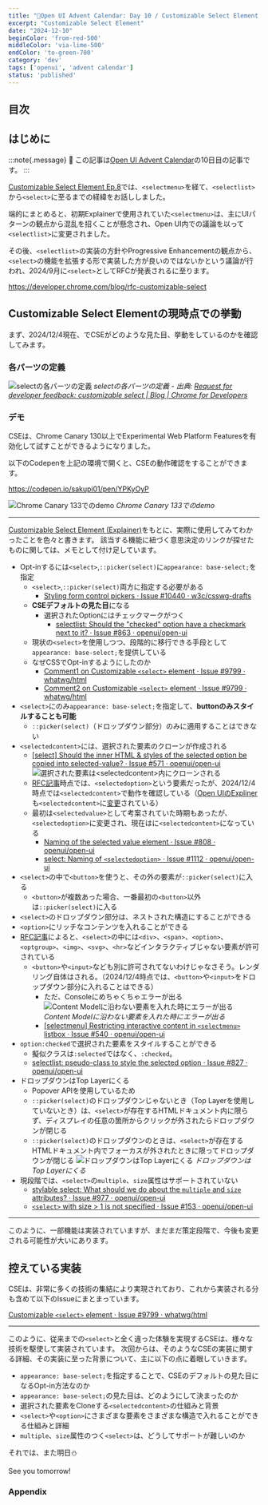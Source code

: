 ```yaml
---
title: "🎄Open UI Advent Calendar: Day 10 / Customizable Select Element Ep.8"
excerpt: "Customizable Select Element"
date: "2024-12-10"
beginColor: 'from-red-500'
middleColor: 'via-lime-500'
endColor: 'to-green-700'
category: 'dev'
tags: ['openui', 'advent calendar']
status: 'published'
---
```

## 目次

## はじめに

:::note{.message}
🎄 この記事は[Open UI Advent Calendar](https://adventar.org/calendars/10293)の10日目の記事です。
:::

[Customizable Select Element Ep.8](https://blog.sakupi01.com/dev/articles/2024-openui-advent-8)では、`<selectmenu>`を経て、`<selectlist>`から`<select>`に至るまでの経緯をお話ししました。

端的にまとめると、初期Explainerで使用されていた`<selectmenu>`は、主にUIパターンの観点から混乱を招くことが懸念され、Open UI内での議論を以って`<selectlist>`に変更されました。

その後、`<selectlist>`の実装の方針やProgressive Enhancementの観点から、`<select>`の機能を拡張する形で実装した方が良いのではないかという議論が行われ、2024/9月に`<select>`としてRFCが発表されるに至ります。

https://developer.chrome.com/blog/rfc-customizable-select

## Customizable Select Elementの現時点での挙動

まず、2024/12/4現在、でCSEがどのような見た目、挙動をしているのかを確認してみます。

### 各パーツの定義

![selectの各パーツの定義](/select-anatomy.png)
*selectの各パーツの定義 - 出典: [Request for developer feedback: customizable select  |  Blog  |  Chrome for Developers](https://developer.chrome.com/blog/rfc-customizable-select?hl=en)*

### デモ

CSEは、Chrome Canary 130以上でExperimental Web Platform Featuresを有効化して試すことができるようになりました。

以下のCodepenを上記の環境で開くと、CSEの動作確認をすることができます。

https://codepen.io/sakupi01/pen/YPKyOyP

![Chrome Canary 133でのdemo](/cse-demo.png)
*Chrome Canary 133でのdemo*

---

[Customizable Select Element (Explainer)](https://open-ui.org/components/customizableselect/)をもとに、実際に使用してみてわかったことを色々と書きます。
該当する機能に紐づく意思決定のリンクが探せたものに関しては、メモとして付け足しています。

- Opt-inするには`<select>`,`::picker(select)`に`appearance: base-select;`を指定
  - `<select>`,`::picker(select)`両方に指定する必要がある
    - [Styling form control pickers · Issue #10440 · w3c/csswg-drafts](https://github.com/w3c/csswg-drafts/issues/10440#issuecomment-2332063450)
  - **CSEデフォルトの見た目**になる
    - 選択されたOptionにはチェックマークがつく
      - [selectlist: Should the "checked" option have a checkmark next to it? · Issue #863 · openui/open-ui](https://github.com/openui/open-ui/issues/863)
  - 現状の`<select>`を使用しつつ、段階的に移行できる手段として`appearance: base-select;`を提供している
  - なぜCSSでOpt-inするようにしたのか
    - [Comment1 on Customizable `<select>` element · Issue #9799 · whatwg/html](https://github.com/whatwg/html/issues/9799#issuecomment-1789202391)
    - [Comment2 on Customizable `<select>` element · Issue #9799 · whatwg/html](https://github.com/whatwg/html/issues/9799#issuecomment-1926411811)
- `<select>`にのみ`appearance: base-select;`を指定して、**buttonのみスタイルすることも可能**
  - `::picker(select)`（ドロップダウン部分）のみに適用することはできない
- `<selectedcontent>`には、選択された要素のクローンが作成される
  - [[select] Should the inner HTML & styles of the selected option be copied into selected-value? · Issue #571 · openui/open-ui](https://github.com/openui/open-ui/issues/571)
  ![選択された要素は`<selectedcontent>`内にクローンされる](/cloned-elements.png)
  - [RFC記事](https://developer.chrome.com/blog/rfc-customizable-select?hl=ja#limitations_and_accessibility_notes)時点では、`<selectedoption>`という要素だったが、2024/12/4時点では`<selectedcontent>`で動作を確認している（[Open UIのExpliner](https://open-ui.org/components/customizableselect/#the-selectedcontent-element)も`<selectedcontent>`に[変更](https://github.com/openui/open-ui/pull/1124)されている）
  - 最初は`<selectedvalue>`として考案されていた時期もあったが、`<selectedoption>`に変更され、現在はに`<selectedcontent>`になっている
    - [Naming of the selected value element · Issue #808 · openui/open-ui](https://github.com/openui/open-ui/issues/808)
    - [select: Naming of `<selectedoption>` · Issue #1112 · openui/open-ui](https://github.com/openui/open-ui/issues/1112)
- `<select>`の中で`<button>`を使うと、その外の要素が`::picker(select)`に入る
  - `<button>`が複数あった場合、一番最初の`<button>`以外は`::picker(select)`に入る
- `<select>`のドロップダウン部分は、ネストされた構造にすることができる
- `<option>`にリッチなコンテンツを入れることができる
- [RFC記事](https://developer.chrome.com/blog/rfc-customizable-select?hl=ja#limitations_and_accessibility_notes)によると、`<select>`の中には`<div>`、`<span>`、`<option>`、`<optgroup>`、`<img>`、`<svg>`、`<hr>`などインタラクティブじゃない要素が許可されている
  - `<button>`や`<input>`なども別に許可されてないわけじゃなさそう。レンダリング自体はされる。（2024/12/4時点では、`<button>`や`<input>`をドロップダウン部分に入れることはできる）
    - ただ、Consoleにめちゃくちゃエラーが出る
    ![Content Modelに沿わない要素を入れた時にエラーが出る](/prohibited-content.png)
    *Content Modelに沿わない要素を入れた時にエラーが出る*
    - [[selectmenu] Restricting interactive content in `<selectmenu>` listbox · Issue #540 · openui/open-ui](https://github.com/openui/open-ui/issues/540#issuecomment-1212330487)
- `option:checked`で選択された要素をスタイルすることができる
  - 擬似クラスは`:selected`ではなく、`:checked`。
  - [selectlist: pseudo-class to style the selected option · Issue #827 · openui/open-ui](https://github.com/openui/open-ui/issues/827)
- ドロップダウンはTop Layerにくる
  - Popover APIを使用しているため
  - `::picker(select)`のドロップダウンじゃないとき（Top Layerを使用していないとき）は、`<select>`が存在するHTMLドキュメント内に限らず、ディスプレイの任意の箇所からクリックが外されたらドロップダウンが閉じる
  - `::picker(select)`のドロップダウンのときは、`<select>`が存在するHTMLドキュメント内でフォーカスが外されたときに限ってドロップダウンが閉じる
  ![ドロップダウンはTop Layerにくる](/top-layer-dropdown.png)
*ドロップダウンはTop Layerにくる*
- 現段階では、`<select>`の`multiple`、`size`属性はサポートされていない
  - [stylable select: What should we do about the `multiple` and `size` attributes? · Issue #977 · openui/open-ui](https://github.com/openui/open-ui/issues/977#issuecomment-1910874971)
  - [`<select>` with size > 1 is not specified · Issue #153 · openui/open-ui](https://github.com/openui/open-ui/issues/153)

---

このように、一部機能は実装されていますが、まだまだ策定段階で、今後も変更される可能性が大いにあります。

## 控えている実装

CSEは、非常に多くの技術の集結により実現されており、これから実装される分も含めて以下のIssueにまとまっています。

[Customizable `<select>` element · Issue #9799 · whatwg/html](https://github.com/whatwg/html/issues/9799)

---

このように、従来までの`<select>`と全く違った体験を実現するCSEは、様々な技術を駆使して実装されています。
次回からは、そのようなCSEの実装に関する詳細、その実装に至った背景について、主に以下の点に着眼していきます。

- `appearance: base-select;`を指定することで、CSEのデフォルトの見た目になるOpt-in方法なのか
- `appearance: base-select;`の見た目は、どのようにして決まったのか
- 選択された要素をCloneする`<selectedcontent>`の仕組みと背景
- `<select>`や`<option>`にさまざまな要素をさまざまな構造で入れることができる仕組みと詳細
- `multiple`、`size`属性のつく`<select>`は、どうしてサポートが難しいのか

それでは、また明日⛄

See you tomorrow!

### Appendix
